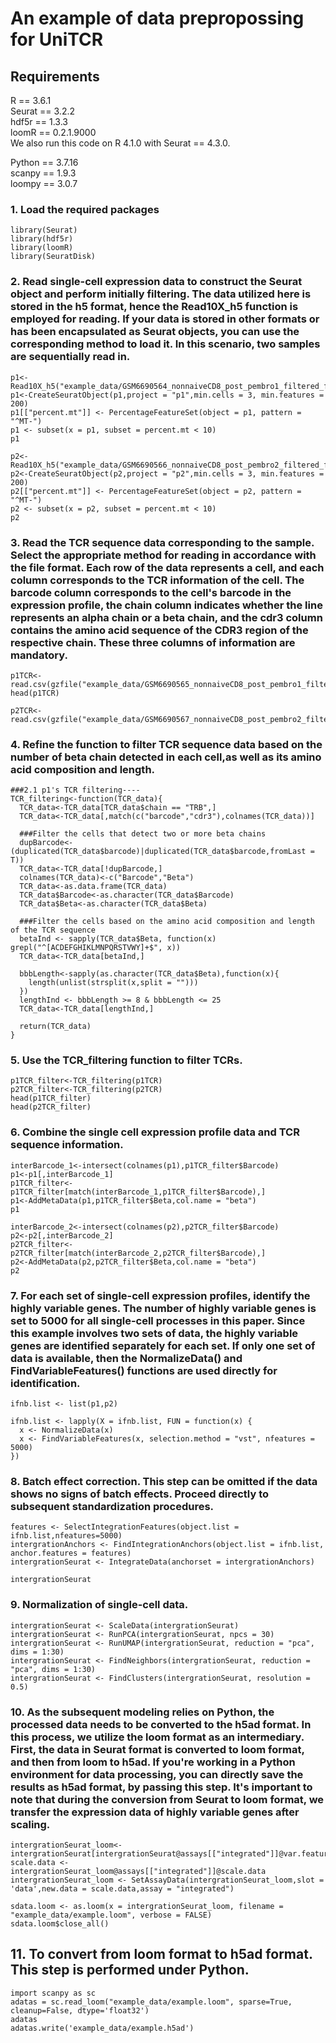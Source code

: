 # An example of data prepropossing for UniTCR

## Requirements
R == 3.6.1  
Seurat == 3.2.2  
hdf5r == 1.3.3  
loomR == 0.2.1.9000  
We also run this code on R 4.1.0 with Seurat == 4.3.0.  

Python == 3.7.16  
scanpy == 1.9.3  
loompy == 3.0.7  

###  1.  Load the required packages
```{r}
library(Seurat)
library(hdf5r)
library(loomR)
library(SeuratDisk)
```
### 2.  Read single-cell expression data to construct the Seurat object and perform initially filtering. The data utilized here is stored in the h5 format, hence the Read10X_h5 function is employed for reading. If your data is stored in other formats or has been encapsulated as Seurat objects, you can use the corresponding method to load it. In this scenario, two samples are sequentially read in.
```{r}
p1<-Read10X_h5("example_data/GSM6690564_nonnaiveCD8_post_pembro1_filtered_feature_bc_matrix.h5")
p1<-CreateSeuratObject(p1,project = "p1",min.cells = 3, min.features = 200)
p1[["percent.mt"]] <- PercentageFeatureSet(object = p1, pattern = "^MT-")
p1 <- subset(x = p1, subset = percent.mt < 10)  
p1

p2<-Read10X_h5("example_data/GSM6690566_nonnaiveCD8_post_pembro2_filtered_feature_bc_matrix.h5")
p2<-CreateSeuratObject(p2,project = "p2",min.cells = 3, min.features = 200)
p2[["percent.mt"]] <- PercentageFeatureSet(object = p2, pattern = "^MT-")
p2 <- subset(x = p2, subset = percent.mt < 10) 
p2
```

### 3.  Read the TCR sequence data corresponding to the sample. Select the appropriate method for reading in accordance with the file format. Each row of the data represents a cell, and each column corresponds to the TCR information of the cell. The barcode column corresponds to the cell's barcode in the expression profile, the chain column indicates whether the line represents an alpha chain or a beta chain, and the cdr3 column contains the amino acid sequence of the CDR3 region of the respective chain. These three columns of information are mandatory.

```{r}
p1TCR<-read.csv(gzfile("example_data/GSM6690565_nonnaiveCD8_post_pembro1_filtered_contig_annotations.csv.gz"))
head(p1TCR)

p2TCR<-read.csv(gzfile("example_data/GSM6690567_nonnaiveCD8_post_pembro2_filtered_contig_annotations.csv.gz"))

```

### 4.  Refine the function to filter TCR sequence data based on the number of beta chain detected in each cell,as well as its amino acid composition and length.

```{r}
###2.1 p1's TCR filtering----
TCR_filtering<-function(TCR_data){
  TCR_data<-TCR_data[TCR_data$chain == "TRB",]
  TCR_data<-TCR_data[,match(c("barcode","cdr3"),colnames(TCR_data))]

  ###Filter the cells that detect two or more beta chains
  dupBarcode<-(duplicated(TCR_data$barcode)|duplicated(TCR_data$barcode,fromLast = T))
  TCR_data<-TCR_data[!dupBarcode,]
  colnames(TCR_data)<-c("Barcode","Beta")
  TCR_data<-as.data.frame(TCR_data)
  TCR_data$Barcode<-as.character(TCR_data$Barcode)
  TCR_data$Beta<-as.character(TCR_data$Beta)

  ###Filter the cells based on the amino acid composition and length of the TCR sequence
  betaInd <- sapply(TCR_data$Beta, function(x) grepl("^[ACDEFGHIKLMNPQRSTVWY]+$", x))
  TCR_data<-TCR_data[betaInd,]
  
  bbbLength<-sapply(as.character(TCR_data$Beta),function(x){
    length(unlist(strsplit(x,split = "")))
  })
  lengthInd <- bbbLength >= 8 & bbbLength <= 25
  TCR_data<-TCR_data[lengthInd,]

  return(TCR_data)
}

```

### 5.  Use the TCR_filtering function to filter TCRs.

```{r}
p1TCR_filter<-TCR_filtering(p1TCR)
p2TCR_filter<-TCR_filtering(p2TCR)
head(p1TCR_filter)
head(p2TCR_filter)
```

### 6.  Combine the single cell expression profile data and TCR sequence information.

```{r}
interBarcode_1<-intersect(colnames(p1),p1TCR_filter$Barcode)
p1<-p1[,interBarcode_1]
p1TCR_filter<-p1TCR_filter[match(interBarcode_1,p1TCR_filter$Barcode),]
p1<-AddMetaData(p1,p1TCR_filter$Beta,col.name = "beta")
p1

interBarcode_2<-intersect(colnames(p2),p2TCR_filter$Barcode)
p2<-p2[,interBarcode_2]
p2TCR_filter<-p2TCR_filter[match(interBarcode_2,p2TCR_filter$Barcode),]
p2<-AddMetaData(p2,p2TCR_filter$Beta,col.name = "beta")
p2
```

### 7.  For each set of single-cell expression profiles, identify the highly variable genes. The number of highly variable genes is set to 5000 for all single-cell processes in this paper. Since this example involves two sets of data, the highly variable genes are identified separately for each set. If only one set of data is available, then the NormalizeData() and FindVariableFeatures() functions are used directly for identification.

```{r}
ifnb.list <- list(p1,p2)

ifnb.list <- lapply(X = ifnb.list, FUN = function(x) {
  x <- NormalizeData(x)
  x <- FindVariableFeatures(x, selection.method = "vst", nfeatures = 5000)
})
```

### 8.  Batch effect correction. This step can be omitted if the data shows no signs of batch effects. Proceed directly to subsequent standardization procedures.

```{r}
features <- SelectIntegrationFeatures(object.list = ifnb.list,nfeatures=5000)
intergrationAnchors <- FindIntegrationAnchors(object.list = ifnb.list, anchor.features = features)
intergrationSeurat <- IntegrateData(anchorset = intergrationAnchors)

intergrationSeurat
```

### 9.  Normalization of single-cell data.

```{r}
intergrationSeurat <- ScaleData(intergrationSeurat)
intergrationSeurat <- RunPCA(intergrationSeurat, npcs = 30)
intergrationSeurat <- RunUMAP(intergrationSeurat, reduction = "pca", dims = 1:30)
intergrationSeurat <- FindNeighbors(intergrationSeurat, reduction = "pca", dims = 1:30)
intergrationSeurat <- FindClusters(intergrationSeurat, resolution = 0.5)
```

### 10. As the subsequent modeling relies on Python, the processed data needs to be converted to the h5ad format. In this process, we utilize the loom format as an intermediary. First, the data in Seurat format is converted to loom format, and then from loom to h5ad. If you're working in a Python environment for data processing, you can directly save the results as h5ad format, by passing this step. It's important to note that during the conversion from Seurat to loom format, we transfer the expression data of highly variable genes after scaling.

```{r}
intergrationSeurat_loom<-intergrationSeurat[intergrationSeurat@assays[["integrated"]]@var.features,]
scale.data <- intergrationSeurat_loom@assays[["integrated"]]@scale.data
intergrationSeurat_loom <- SetAssayData(intergrationSeurat_loom,slot = 'data',new.data = scale.data,assay = "integrated")

sdata.loom <- as.loom(x = intergrationSeurat_loom, filename = "example_data/example.loom", verbose = FALSE)
sdata.loom$close_all()
```

## 11. To convert from loom format to h5ad format. This step is performed under Python.

```{python}
import scanpy as sc
adatas = sc.read_loom("example_data/example.loom", sparse=True, cleanup=False, dtype='float32')
adatas
adatas.write('example_data/example.h5ad')
